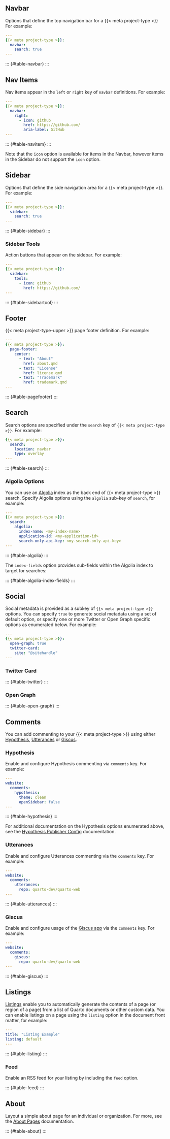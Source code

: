 ## Navbar

Options that define the top navigation bar for a {{< meta project-type >}} For example:

``` yaml
---
{{< meta project-type >}}:
  navbar:
    search: true
---
```

::: {#table-navbar}
:::

## Nav Items

Nav items appear in the `left` or `right` key of `navbar` definitions. For example:

``` yaml
---
{{< meta project-type >}}:
  navbar:
    right:
      - icon: github
        href: https://github.com/
        aria-label: GitHub
---
```

::: {#table-navitem}
:::

Note that the `icon` option is available for items in the Navbar, however items in the Sidebar do not support the `icon` option.

## Sidebar

Options that define the side navigation area for a {{< meta project-type >}}. For example:

``` yaml
---
{{< meta project-type >}}:
  sidebar:
    search: true
---
```

::: {#table-sidebar}
:::

### Sidebar Tools

Action buttons that appear on the sidebar. For example:

``` yaml
---
{{< meta project-type >}}:
  sidebar:
    tools:
      - icon: github
        href: https://github.com/
---
```

::: {#table-sidebartool}
:::

## Footer

{{< meta project-type-upper >}} page footer definition. For example:

``` yaml
---
{{< meta project-type >}}:
  page-footer:
    center: 
      - text: "About"
        href: about.qmd
      - text: "License"
        href: license.qmd
      - text: "Trademark"
        href: trademark.qmd
---
```

::: {#table-pagefooter}
:::

## Search

Search options are specified under the `search` key of `{{< meta project-type >}}`. For example:

``` yaml
{{< meta project-type >}}:
  search:
    location: navbar
    type: overlay
---
```

::: {#table-search}
:::

### Algolia Options

You can use an [Algolia](../../websites/website-search.qmd#using-algolia) index as the back end of {{< meta project-type >}} search. Specify Algolia options using the `algolia` sub-key of `search`, for example:

``` yaml
---
{{< meta project-type >}}:
  search:
    algolia:
      index-name: <my-index-name>
      application-id: <my-application-id>
      search-only-api-key: <my-search-only-api-key>
---
```

::: {#table-algolia}
:::

The `index-fields` option provides sub-fields within the Algolia index to target for searches:

::: {#table-algolia-index-fields}
:::

## Social

Social metadata is provided as a subkey of `{{< meta project-type >}}` options. You can specify `true` to generate social metadata using a set of default option, or specify one or more Twitter or Open Graph specific options as enumerated below. For example:

``` yaml
---
{{< meta project-type >}}:
  open-graph: true
  twitter-card: 
    site: "@sitehandle"
---
```

### Twitter Card

::: {#table-twitter}
:::

### Open Graph

::: {#table-open-graph}
:::

## Comments

You can add commenting to your {{< meta project-type >}} using either [Hypothesis](https://web.hypothes.is/), [Utterances](https://utteranc.es/) or [Giscus](https://giscus.app).

### Hypothesis

Enable and configure Hypothesis commenting via `comments` key. For example:

``` yaml
---
website:
  comments: 
    hypothesis:
      theme: clean
      openSidebar: false
---
```

::: {#table-hypothesis}
:::

For additional documentation on the Hypothesis options enumerated above, see the [Hypothesis Publisher Config](https://h.readthedocs.io/projects/client/en/latest/publishers/config/) documentation.

### Utterances

Enable and configure Utterances commenting via the `comments` key. For example:

``` yaml
---
website:
  comments: 
    utterances:
      repo: quarto-dev/quarto-web
---
```

::: {#table-utterances}
:::

### Giscus

Enable and configure usage of the [Giscus app](https://giscus.app) via the `comments` key. For example:

``` yaml
---
website:
  comments:
    giscus:
      repo: quarto-dev/quarto-web
---
```

::: {#table-giscus}
:::

## Listings

[Listings](/docs/websites/website-listings.qmd) enable you to automatically generate the contents of a page (or region of a page) from a list of Quarto documents or other custom data. You can enable listings on a page using the `listing` option in the document front matter, for example:

``` yaml
---
title: "Listing Example"
listing: default
---
```

::: {#table-listing}
:::

### Feed

Enable an RSS feed for your listing by including the `feed` option.

::: {#table-feed}
:::

## About

Layout a simple about page for an individual or organization. For more, see the [About Pages](/docs/websites/website-about.qmd) documentation.

::: {#table-about}
:::
